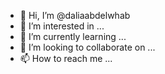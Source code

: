 - 👋 Hi, I’m @daliaabdelwhab
- 👀 I’m interested in ...
- 🌱 I’m currently learning ...
- 💞️ I’m looking to collaborate on ...
- 📫 How to reach me ...

<!---
daliaabdelwhab/daliaabdelwhab is a ✨ special ✨ repository because its `README.md` (this file) appears on your GitHub profile.
You can click the Preview link to take a look at your changes.
--->
